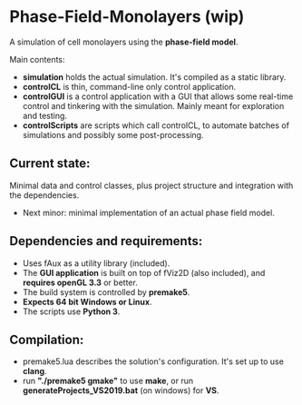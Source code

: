 # Phase-Field-Monolayers (wip)

A simulation of cell monolayers using the **phase-field model**.

Main contents:
- **simulation** holds the actual simulation. It's compiled as a static library.
- **controlCL** is thin, command-line only control application.
- **controlGUI** is a control application with a GUI that allows some real-time control and tinkering with the simulation. Mainly meant for exploration and testing.
- **controlScripts** are scripts which call controlCL, to automate batches of simulations and possibly some post-processing.

## Current state:

Minimal data and control classes, plus project structure and integration with the dependencies.
- Next minor: minimal implementation of an actual phase field model.

## Dependencies and requirements:

- Uses fAux as a utility library (included).
- The **GUI application** is built on top of fViz2D (also included), and **requires openGL 3.3** or better.
- The build system is controlled by **premake5**.
- **Expects 64 bit Windows or Linux**.
- The scripts use **Python 3**.

## Compilation:

- premake5.lua describes the solution's configuration. It's set up to use **clang**.
- run **"./premake5 gmake"** to use **make**, or run **generateProjects_VS2019.bat** (on windows) for **VS**.